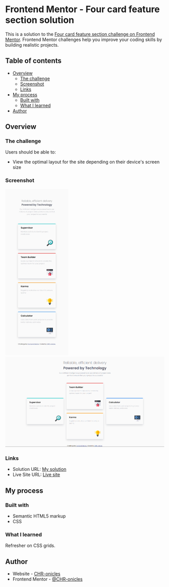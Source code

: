 # Frontend Mentor - Four card feature section solution

This is a solution to the [Four card feature section challenge on Frontend Mentor](https://www.frontendmentor.io/challenges/four-card-feature-section-weK1eFYK). Frontend Mentor challenges help you improve your coding skills by building realistic projects. 

## Table of contents

- [Overview](#overview)
  - [The challenge](#the-challenge)
  - [Screenshot](#screenshot)
  - [Links](#links)
- [My process](#my-process)
  - [Built with](#built-with)
  - [What I learned](#what-i-learned)
- [Author](#author)


## Overview

### The challenge

Users should be able to:

- View the optimal layout for the site depending on their device's screen size

### Screenshot

<img src="./screenshots/mobile.png" width=200 alt="Mobile-view screenshot">
<img src="./screenshots/desktop.png" width=600 alt="Desktop-view screenshot">


### Links

- Solution URL: [My solution](https://github.com/CHR-onicles/FEM-4-card-section)
- Live Site URL: [Live site](https://4-cd-sect.vercel.app/)

## My process

### Built with

- Semantic HTML5 markup
- CSS


### What I learned

Refresher on CSS grids.

## Author

- Website - [CHR-onicles](https://github.com/CHR-onicles)
- Frontend Mentor - [@CHR-onicles](https://www.frontendmentor.io/profile/CHR-onicles)
